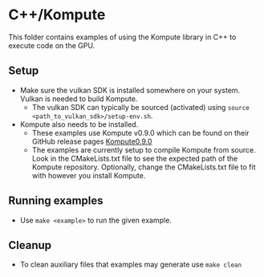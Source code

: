 # C++/Kompute
This folder contains examples of using the Kompute library in C++ to execute code on the GPU.

## Setup
* Make sure the vulkan SDK is installed somewhere on your system. Vulkan is needed to build Kompute.
  * The vulkan SDK can typically be sourced (activated) using ```source
    <path_to_vulkan_sdk>/setup-env.sh```.
* Kompute also needs to be installed.
  * These examples use Kompute v0.9.0 which can be found on their GitHub release pages
    [Kompute0.9.0](https://github.com/KomputeProject/kompute/releases/tag/v0.9.0)
  * The examples are currently setup to compile Kompute from source. Look in the CMakeLists.txt file
    to see the expected path of the Kompute repository. Optionally, change the CMakeLists.txt file
    to fit with however you install Kompute.

## Running examples
* Use ```make <example>``` to run the given example.

## Cleanup
* To clean auxiliary files that examples may generate use ```make clean```
